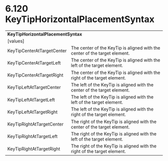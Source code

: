 <html dir="LTR" xmlns:mshelp="http://msdn.microsoft.com/mshelp" xmlns:ddue="http://ddue.schemas.microsoft.com/authoring/2003/5" xmlns:xlink="http://www.w3.org/1999/xlink" xmlns:tool="http://www.microsoft.com/tooltip">

<body>
 <input type="hidden" id="userDataCache" class="userDataStyle">
 <input type="hidden" id="hiddenScrollOffset">
 <img id="dropDownImage" style="display:none; height:0; width:0;" src="../local/drpdown.gif">
 <img id="dropDownHoverImage" style="display:none; height:0; width:0;" src="../local/drpdown_orange.gif">
 <img id="collapseImage" style="display:none; height:0; width:0;" src="../local/collapse.gif">
 <img id="expandImage" style="display:none; height:0; width:0;" src="../local/exp.gif">
 <img id="collapseAllImage" style="display:none; height:0; width:0;" src="../local/collall.gif">
 <img id="expandAllImage" style="display:none; height:0; width:0;" src="../local/expall.gif">
 <img id="copyImage" style="display:none; height:0; width:0;" src="../local/copycode.gif">
 <img id="copyHoverImage" style="display:none; height:0; width:0;" src="../local/copycodeHighlight.gif">
 <div id="header"><h1 class="heading">6.120 KeyTipHorizontalPlacementSyntax</h1></div>

 <div id="mainSection">
 <div id="mainBody">
 <div id="allHistory" class="saveHistory" onsave="saveAll()" onload="loadAll()"></div>
 <p xmlns:wsd="http://wsdev.schemas.microsoft.com/authoring/2008/2" xmlns:msxsl="urn:schemas-microsoft-com:xslt" xmlns:script="urn:script" xmlns:build="urn:build">
 </p>
 <div id="sectionSection0" class="section" name="collapseableSection">
 <content xmlns="http://ddue.schemas.microsoft.com/authoring/2003/5" xmlns:wsd="http://wsdev.schemas.microsoft.com/authoring/2008/2" xmlns:msxsl="urn:schemas-microsoft-com:xslt" xmlns:script="urn:script" xmlns:build="urn:build">
 </content>
 </div>
 <div id="sectionSection1" class="section" name="collapseableSection">
 <content xmlns="http://ddue.schemas.microsoft.com/authoring/2003/5" xmlns:wsd="http://wsdev.schemas.microsoft.com/authoring/2008/2" xmlns:msxsl="urn:schemas-microsoft-com:xslt" xmlns:script="urn:script" xmlns:build="urn:build">
 <table class="ProtocolAuthoredTable" xmlns="">
 <tr><td colspan="2">
 <b>
KeyTipHorizontalPlacementSyntax </b>
 </td>
 </tr>
 <tr><td><div class="indent0">[values]</div></td>
 <td> </td>
 </tr>
 <tr><td><div class="indent2">KeyTipCenterAtTargetCenter</div></td>
 <td>The center of the KeyTip is aligned with the center of the target element. </td>
 </tr>
 <tr><td><div class="indent2">KeyTipCenterAtTargetLeft</div></td>
 <td>The center of the KeyTip is aligned with the left of the target element. </td>
 </tr>
 <tr><td><div class="indent2">KeyTipCenterAtTargetRight</div></td>
 <td>The center of the KeyTip is aligned with the right of the target element. </td>
 </tr>
 <tr><td><div class="indent2">KeyTipLeftAtTargetCenter</div></td>
 <td>The left of the KeyTip is aligned with the center of the target element. </td>
 </tr>
 <tr><td><div class="indent2">KeyTipLeftAtTargetLeft</div></td>
 <td>The left of the KeyTip is aligned with the left of the target element. </td>
 </tr>
 <tr><td><div class="indent2">KeyTipLeftAtTargetRight</div></td>
 <td>The left of the KeyTip is aligned with the right of the target element. </td>
 </tr>
 <tr><td><div class="indent2">KeyTipRightAtTargetCenter</div></td>
 <td>The right of the KeyTip is aligned with the center of the target element. </td>
 </tr>
 <tr><td><div class="indent2">KeyTipRightAtTargetLeft</div></td>
 <td>The right of the KeyTip is aligned with the left of the target element. </td>
 </tr>
 <tr><td><div class="indent2">KeyTipRightAtTargetRight</div></td>
 <td>The right of the KeyTip is aligned with the right of the target element. </td>
 </tr>
</table>
 </content>
 </div>
 <!--[if gte IE 5]>
 <tool:tip element="languageFilterToolTip" avoidmouse="false"/>
 <![endif]-->
 </div>
 <a name="feedback"></a><span></span>
 </div>
</body></html>
